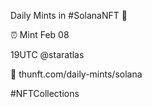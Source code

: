 Daily Mints in #SolanaNFT 🚀

⏰ Mint Feb 08

19UTC @staratlas

🔗 thunft.com/daily-mints/solana

#NFTCollections